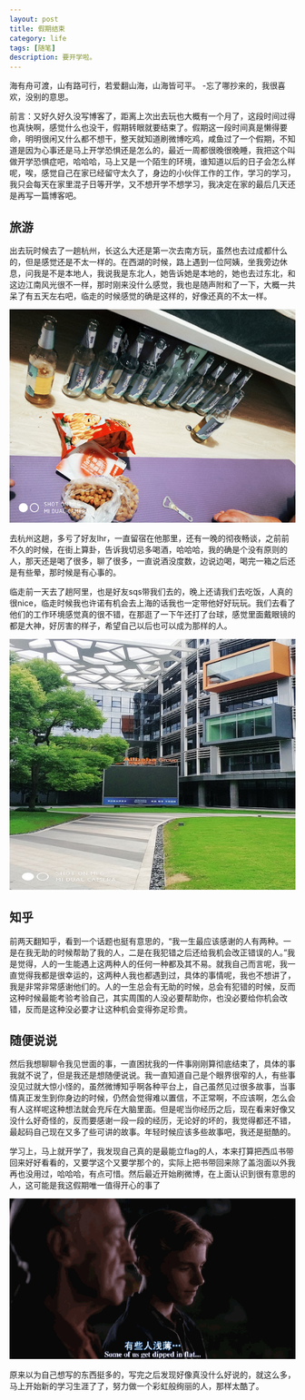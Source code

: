 ```yaml
---
layout: post
title: 假期结束
category: life
tags: [随笔]
description: 要开学啦。
---
```



海有舟可渡，山有路可行，若爱翻山海，山海皆可平。                    -忘了哪抄来的，我很喜欢，没别的意思。

前言：又好久好久没写博客了，距离上次出去玩也大概有一个月了，这段时间过得也真快啊，感觉什么也没干，假期转眼就要结束了。假期这一段时间真是懒得要命，明明很闲又什么都不想干，整天就知道刷微博吃鸡，咸鱼过了一个假期，不知道是因为心事还是马上开学恐惧还是怎么的，最近一周都很晚很晚睡，我把这个叫做开学恐惧症吧，哈哈哈，马上又是一个陌生的环境，谁知道以后的日子会怎么样呢，唉，感觉自己在家已经留守太久了，身边的小伙伴工作的工作，学习的学习，我只会每天在家里混子日等开学，又不想开学不想学习，我决定在家的最后几天还是再写一篇博客吧。

## 旅游

出去玩时候去了一趟杭州，长这么大还是第一次去南方玩，虽然也去过成都什么的，但是感觉还是不太一样的。在西湖的时候，路上遇到一位阿姨，坐我旁边休息，问我是不是本地人，我说我是东北人，她告诉她是本地的，她也去过东北，和这边江南风光很不一样，那时刚来没什么感觉，我也是随声附和了一下，大概一共呆了有五天左右吧，临走的时候感觉的确是这样的，好像还真的不太一样。

![酒](https://github.com/Yangtiancoder/Yangtiancoder.github.io/blob/master/assets/images/wine.png?raw=true)

去杭州这趟，多亏了好友lhr，一直留宿在他那里，还有一晚的彻夜畅谈，之前前不久的时候，在街上算卦，告诉我切忌多喝酒，哈哈哈，我的确是个没有原则的人，那天还是喝了很多，聊了很多，一直说酒没度数，边说边喝，喝完一箱之后还是有些晕，那时候是有心事的。

临走前一天去了趟阿里，也是好友sqs带我们去的，晚上还请我们去吃饭，人真的很nice，临走时候我也许诺有机会去上海的话我也一定带他好好玩玩。我们去看了他们的工作环境感觉真的很不错，在那逛了一下午还打了台球，感觉里面戴眼镜的都是大神，好厉害的样子，希望自己以后也可以成为那样的人。

![阿里](https://github.com/Yangtiancoder/Yangtiancoder.github.io/blob/master/assets/images/alibaba.jpg?raw=true)

## 知乎

前两天翻知乎，看到一个话题也挺有意思的，“我一生最应该感谢的人有两种。一是在我无助的时候帮助了我的人，二是在我犯错之后还给我机会改正错误的人。”我是觉得，人的一生能遇上这两种人的任何一种都及其不易。就我自己而言呢，我一直觉得我都是很幸运的，这两种人我也都遇到过，具体的事情呢，我也不想讲了，我是非常非常感谢他们的。人的一生总会有无助的时候，总会有犯错的时候，反而这种时候最能考验考验自己，其实周围的人没必要帮助你，也没必要给你机会改错，反而是这种没必要才让这种机会变得弥足珍贵。

## 随便说说

然后我想聊聊令我见世面的事，一直困扰我的一件事刚刚算彻底结束了，具体的事我就不说了，但是我还是想随便说说。我一直知道自己是个眼界很窄的人，有些事没见过就大惊小怪的，虽然微博知乎啊各种平台上，自己虽然见过很多故事，当事情真正发生到你身边的时候，仍然会觉得难以置信，不正常啊，不应该啊，怎么会有人这样呢这种想法就会充斥在大脑里面。但是呢当你经历之后，现在看来好像又没什么好奇怪的，反而要感谢一段一段的经历，无论好的坏的，我觉得都还不错，最起码自己现在又多了些可讲的故事。年轻时候应该多些故事吧，我还是挺酷的。

学习上，马上就开学了，我发现自己真的是最能立flag的人，本来打算把西瓜书带回来好好看看的，又要学这个又要学那个的，实际上把书带回来除了盖泡面以外我再也没用过，哈哈哈，有点可惜。然后最近开始刷微博，在上面认识到很有意思的人，这可能是我这假期唯一值得开心的事了

![动图](https://github.com/Yangtiancoder/Yangtiancoder.github.io/blob/master/assets/images/img-006IPlJt.gif?raw=true)

原来以为自己想写的东西挺多的，写完之后发现好像真没什么好说的，就这么多，马上开始新的学习生涯了了，努力做一个彩虹般绚丽的人，那样太酷了。








